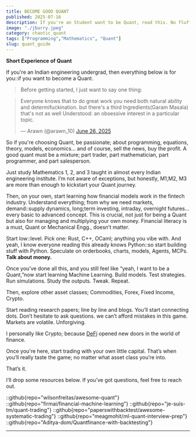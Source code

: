 ```yaml
---
title: BECOME GOOD QUANT
published: 2025-07-16 
description: If you're an Student want to be Quant, read this. No fluff just what to learn, how to think, and where to start. Obsession required.
image: "./jburry.jpeg"
category: chaotic_quant
tags: ["Programming","Mathematics", "Quant"]
slug: quant_guide
---
```


**Short Experience of Quant**

If you're an Indian engineering undergrad, then everything below is for you::if you want to become a Quant.

> Before getting started, I just want to say one thing:

<blockquote data-theme="dark" class="twitter-tweet"><p lang="en" dir="ltr">Everyone knows that to do great work you need both natural ability and determifuckination. but there&#39;s a third Ingredients(Garam Masala) that&#39;s not as well Understood: an obsessive interest in a particular topic.</p>&mdash; Arawn (@arawn_10) <a href="https://twitter.com/arawn_10/status/1938260566193082590?ref_src=twsrc%5Etfw">June 26, 2025</a></blockquote> <script async src="https://platform.twitter.com/widgets.js" charset="utf-8"></script>

So if you're choosing Quant, be passionate; about programming, equations, theory, models, economics... and of course, sell the news, buy the profit.
A good quant must be a mixture; part trader, part mathematician, part programmer, and part salesperson.

Just study Mathematics 1, 2, and 3 taught in almost every Indian engineering institute. I’m not aware of exceptions, but honestly, M1,M2, M3 are more than enough to kickstart your Quant journey.

Then, on your own, start learning how financial models work in the fintech industry. Understand everything; from why we need markets, demand::supply dynamics, long;term investing, intraday, overnight futures… every basic to advanced concept.
This is crucial, not just for being a Quant but also for managing and multiplying your own money. Financial literacy is a must, Quant or Mechanical Engg., doesn’t matter.

Start low::level. Pick one: Rust, C++, OCaml; anything you vibe with. And yeah, I know everyone reading this already knows Python::so start building stuff with Python. Speculate on orderbooks, charts, models, Agents, MCPs.
**Talk about money.**

Once you’ve done all this, and you still feel like “yeah, I want to be a Quant,”now start learning Machine Learning. Build models. Test strategies. Run simulations. Study the outputs. Tweak. Repeat.

Then, explore other asset classes; Commodities, Forex, Fixed Income, Crypto.

Start reading research papers; line by line and blogs. You’ll start connecting dots. Don’t hesitate to ask questions. we can’t afford mistakes in this game. Markets are volatile. Unforgiving.

I personally like Crypto; because [DeFi](https://www.youtube.com/embed/41JCpzvnn_0?list=PLU52pNodXIGdM6XDgHVG7DsPytlsrR_6b) opened new doors in the world of finance.

Once you're here, start trading with your own little capital. That’s when you’ll really taste the game; no matter what asset class you’re into.

That’s it.

I’ll drop some resources below.
If you’ve got questions, feel free to reach out.

::github{repo="wilsonfreitas/awesome-quant"}
::github{repo="firmai/financial-machine-learning"}
::github{repo="je-suis-tm/quant-trading"}
::github{repo="paperswithbacktest/awesome-systematic-trading"}
::github{repo="meagmohit/ml-quant-interview-prep"}
::github{repo="Aditya-dom/Quantfinance-with-backtesting"}


<script src="https://giscus.app/client.js"
        data-repo="Aditya-dom/arawn.github.io"
        data-repo-id="R_kgDOLeAbmQ"
        data-category="General"
        data-category-id="DIC_kwDOLeAbmc4CeCQd"
        data-mapping="title"
        data-strict="0"
        data-reactions-enabled="1"
        data-emit-metadata="1"
        data-input-position="top"
        data-theme="dark_dimmed"
        data-lang="en"
        data-loading="lazy"
        crossorigin="anonymous"
        async>
</script>

***